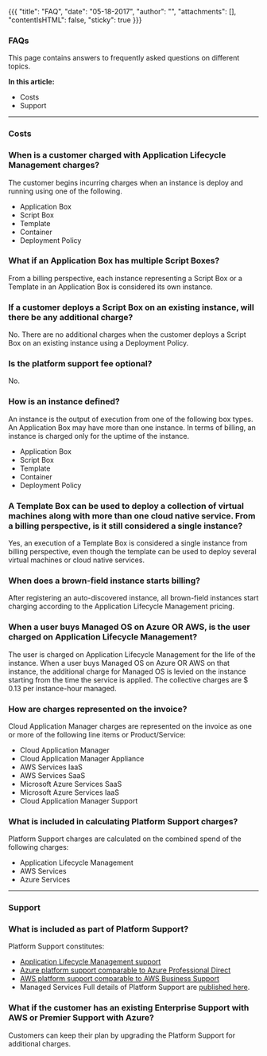 {{{
"title": "FAQ",
"date": "05-18-2017",
"author": "",
"attachments": [],
"contentIsHTML": false,
"sticky": true
}}}

### FAQs

This page contains answers to frequently asked questions on different topics.

**In this article:**
* Costs
* Support
___

### Costs
### When is a customer charged with Application Lifecycle Management charges?
The customer begins incurring charges when an instance is deploy and running using one of the following.

* Application Box<br>
* Script Box<br>
* Template<br>
* Container<br>
* Deployment Policy<br>

### What if an Application Box has multiple Script Boxes?
From a billing perspective, each instance representing a Script Box or a Template in an Application Box is considered its own instance.

### If a customer deploys a Script Box on an existing instance, will there be any additional charge?
No. There are no additional charges when the customer deploys a Script Box on an existing instance using a Deployment Policy.

### Is the platform support fee optional?
No.

### How is an instance defined?
An instance is the output of execution from one of the following box types. An Application Box may
have more than one instance. In terms of billing, an instance is charged only for the uptime of the instance.

* Application Box<br>
* Script Box<br>
* Template<br>
* Container<br>
* Deployment Policy<br>

### A Template Box can be used to deploy a collection of virtual machines along with more than one cloud native service. From a billing perspective, is it still considered a single instance?
Yes, an execution of a Template Box is considered a single instance from billing perspective, even though the template can be used to deploy several virtual machines or cloud native services.

### When does a brown-field instance starts billing?
After registering an auto-discovered instance, all brown-field instances start charging according to the Application Lifecycle Management pricing.

### When a user buys Managed OS on Azure OR AWS, is the user charged on Application Lifecycle Management?
The user is charged on Application Lifecycle Management for the life of the instance. When a user buys Managed OS on Azure OR AWS on that instance, the additional charge for Managed OS is levied on the instance starting from the time the service is applied. The collective charges are $ 0.13 per instance-hour managed.

### How are charges represented on the invoice?
Cloud Application Manager charges are represented on the invoice as one or more of the following line items or
Product/Service:<br>
* Cloud Application Manager<br>
* Cloud Application Manager Appliance<br>
* AWS Services IaaS<br>
* AWS Services SaaS<br>
* Microsoft Azure Services SaaS<br>
* Microsoft Azure Services IaaS<br>
* Cloud Application Manager Support<br>

###  What is included in calculating Platform Support charges?
Platform Support charges are calculated on the combined spend of the following charges:<br>
* Application Lifecycle Management<br>
* AWS Services<br>
* Azure Services<br>

___

### Support

### What is included as part of Platform Support?
Platform Support constitutes:<br>
* [Application Lifecycle Management support](https://www.ctl.io/cloud-application-manager/support/)<br>
* [Azure platform support comparable to Azure Professional Direct](https://azure.microsoft.com/en-us/support/plans/prodirect/)<br>
* [AWS platform support comparable to AWS Business Support](https://aws.amazon.com/premiumsupport/business-support/)<br>
* Managed Services
Full details of Platform Support are [published here](https://www.ctl.io/legal/cloud-application-manager/service-guide/).<br>

### What if the customer has an existing Enterprise Support with AWS or Premier Support with Azure?
Customers can keep their plan by upgrading the Platform Support for additional charges.
